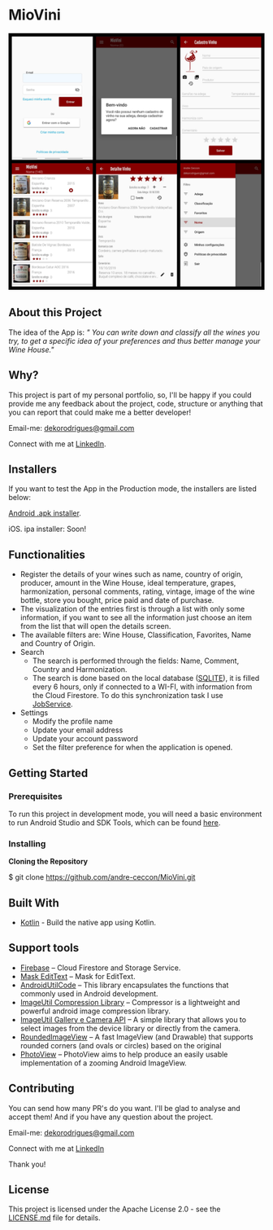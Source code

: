 # MioVini
![Preview-Screens](https://github.com/andre-ceccon/MioVini/blob/master/image_readme.jpg)

## About this Project
The idea of the App is:
_" You can write down and classify all the wines you try, to get a specific idea of your preferences and thus better manage your Wine House."_

## Why?
This project is part of my personal portfolio, so, I'll be happy if you could provide me any feedback about the project, code, structure or anything that you can report that could make me a better developer!

Email-me: dekorodrigues@gmail.com

Connect with me at [LinkedIn](https://linkedin.com/in/andre-ceccon).

## Installers
If you want to test the App in the Production mode, the installers are listed below:

[Android .apk installer](https://play.google.com/store/apps/details?id=vinho.andre.android.com.gerenciadorvinho).

iOS. ipa installer: Soon!

## Functionalities
- Register the details of your wines such as name, country of origin, producer, amount in the Wine House, ideal temperature, grapes, harmonization, personal comments, rating, vintage, image of the wine bottle, store you bought, price paid and date of purchase.
- The visualization of the entries first is through a list with only some information, if you want to see all the information just choose an item from the list that will open the details screen.
- The available filters are: Wine House, Classification, Favorites, Name and Country of Origin.
- Search
	- The search is performed through the fields: Name, Comment, Country and Harmonization.
	- The search is done based on the local database ([SQLITE](https://developer.android.com/reference/android/database/sqlite/package-summary)), it is filled every 6 hours, only if connected to a WI-FI, with information from the Cloud Firestore. To do this synchronization task I use [JobService](https://developer.android.com/reference/android/app/job/JobService).
- Settings
	- Modify the profile name
	- Update your email address
	- Update your account password
	- Set the filter preference for when the application is opened.

## Getting Started

### Prerequisites
To run this project in development mode, you will need a basic environment to run Android Studio and SDK Tools, which can be found [here](https://developer.android.com/about).

### Installing
**Cloning the Repository**

$ git clone https://github.com/andre-ceccon/MioVini.git

## Built With
- [Kotlin](https://kotlinlang.org/) - Build the native app using Kotlin.

## Support tools
- [Firebase](https://firebase.google.com/) – Cloud Firestore and Storage Service.
- [Mask EditText](https://github.com/santalu/mask-edittext) – Mask for EditText.
- [AndroidUtilCode](https://firebase.google.com/) – This library encapsulates the functions that commonly used in Android development.
- [ImageUtil Compression Library](https://firebase.google.com/) – Compressor is a lightweight and powerful android image compression library.
- [ImageUtil Gallery e Camera API](https://firebase.google.com/) – A simple library that allows you to select images from the device library or directly from the camera.
- [RoundedImageView](https://github.com/vinc3m1/RoundedImageView) – A fast ImageView (and Drawable) that supports rounded corners (and ovals or circles) based on the original 
- [PhotoView](https://github.com/chrisbanes/PhotoView) – PhotoView aims to help produce an easily usable implementation of a zooming Android ImageView.

## Contributing
You can send how many PR's do you want. I'll be glad to analyse and accept them! And if you have any question about the project.

Email-me: dekorodrigues@gmail.com

Connect with me at [LinkedIn](https://linkedin.com/in/andre-ceccon)

Thank you!

## License
This project is licensed under the Apache License 2.0 - see the [LICENSE.md](https://github.com/andre-ceccon/MioVini/blob/master/LICENSE) file for details.
